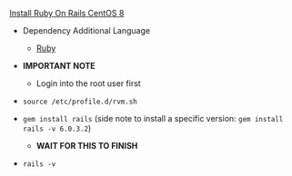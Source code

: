 [Install Ruby On Rails CentOS 8](https://www.osradar.com/install-ruby-on-rails-centos-8/)

* Dependency Additional Language
  * [Ruby](https://github.com/Cuates/lampcentosinstall/tree/master/additionallanguage/ruby)

* **IMPORTANT NOTE**
  * Login into the root user first
* `source /etc/profile.d/rvm.sh`
* `gem install rails` (side note to install a specific version: `gem install rails -v 6.0.3.2`)
  * **WAIT FOR THIS TO FINISH**
* `rails -v`
